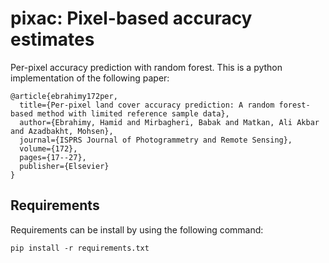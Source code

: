 # pixac: Pixel-based accuracy estimates

Per-pixel accuracy prediction with random forest. This is a python implementation of the following paper:

```
@article{ebrahimy172per,
  title={Per-pixel land cover accuracy prediction: A random forest-based method with limited reference sample data},
  author={Ebrahimy, Hamid and Mirbagheri, Babak and Matkan, Ali Akbar and Azadbakht, Mohsen},
  journal={ISPRS Journal of Photogrammetry and Remote Sensing},
  volume={172},
  pages={17--27},
  publisher={Elsevier}
}
```

## Requirements

Requirements can be install by using the following command:
```
pip install -r requirements.txt
```




